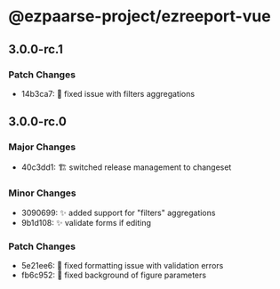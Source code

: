 # @ezpaarse-project/ezreeport-vue

## 3.0.0-rc.1

### Patch Changes

- 14b3ca7: 🐛 fixed issue with filters aggregations

## 3.0.0-rc.0

### Major Changes

- 40c3dd1: 🏗️ switched release management to changeset

### Minor Changes

- 3090699: ✨ added support for "filters" aggregations
- 9b1d108: ✨ validate forms if editing

### Patch Changes

- 5e21ee6: 🐛 fixed formatting issue with validation errors
- fb6c952: 🐛 fixed background of figure parameters
